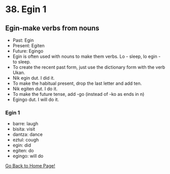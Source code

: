 # 38. Egin 1

## Egin-make verbs from nouns

*   Past: Egin
*   Present: Egiten
*   Future: Egingo
*   Egin is often used with nouns to make them verbs. Lo - sleep, lo egin - to sleep.
*   To create the recent past form, just use the dictionary form with the verb Ukan.
*   Nik egin dut. I did it.
*   To make the habitual present, drop the last letter and add ten.
*   Nik egiten dut. I do it.
*   To make the future tense, add -go (instead of -ko as ends in n)
*   Egingo dut. I will do it.

### Egin 1

*   barre: laugh
*   bisita: visit
*   dantza: dance
*   eztul: cough
*   egin: did
*   egiten: do
*   egingo: will do

[ Go Back to Home Page!](..)